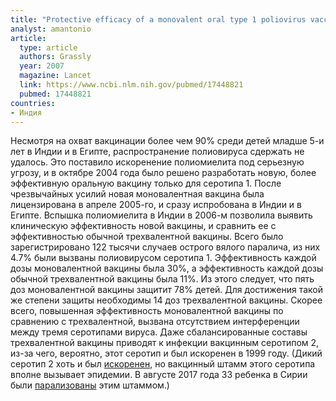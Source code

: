 ```yaml
---
title: "Protective efficacy of a monovalent oral type 1 poliovirus vaccine: a case-control study"
analyst: amantonio
article:
  type: article
  authors: Grassly
  year: 2007
  magazine: Lancet
  link: https://www.ncbi.nlm.nih.gov/pubmed/17448821
  pubmed: 17448821
countries:
- Индия
---
```


Несмотря на охват вакцинации более чем 90% среди детей младше 5-и лет в Индии и в Египте, распространение полиовируса сдержать не удалось. Это поставило искоренение полиомиелита под серьезную угрозу, и в октябре 2004 года было решено разработать новую, более эффективную оральную вакцину только для серотипа 1. После чрезвычайных усилий новая моновалентная вакцина была лицензирована в апреле 2005-го, и сразу испробована в Индии и в Египте. Вспышка полиомиелита в Индии в 2006-м позволила выявить клиническую эффективность новой вакцины, и сравнить ее с эффективностью обычной трехвалентной вакцины.
Всего было зарегистрировано 122 тысячи случаев острого вялого паралича, из них 4.7% были вызваны полиовирусом серотипа 1.
Эффективность каждой дозы моновалентной вакцины была 30%, а эффективность каждой дозы обычной трехвалентной вакцины была 11%. Из этого следует, что пять доз моновалентной вакцины защитит 78% детей. Для достижения такой же степени защиты необходимы 14 доз трехвалентной вакцины.
Скорее всего, повышенная эффективность моновалентной вакцины по сравнению с треxвалентной, вызвана отсутствием интерференции между тремя серотипами вируса. Даже сбалансированные составы трехвалентной вакцины приводят к инфекции вакцинным серотипом 2, из-за чего, вероятно, этот серотип и был искоренен в 1999 году.
(Дикий серотип 2 хоть и был [искоренен](http://polioeradication.org/news-post/global-eradication-of-wild-poliovirus-type-2-declared/), но вакцинный штамм этого серотипа вполне вызывает эпидемии. В августе 2017 года 33 ребенка в Сирии были [парализованы](http://www.un.org/apps/news/story.asp?NewsID=57382) этим штаммом.)
